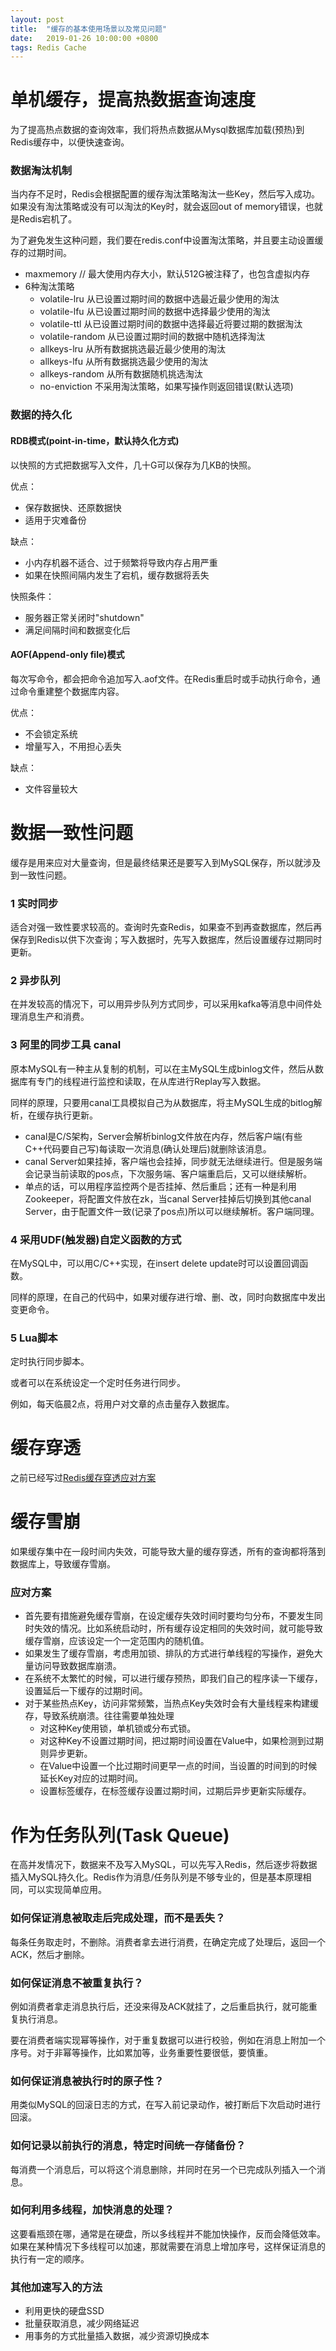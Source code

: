 ```yaml
---
layout: post
title:  "缓存的基本使用场景以及常见问题"
date:   2019-01-26 10:00:00 +0800
tags: Redis Cache
---
```


# 单机缓存，提高热数据查询速度
为了提高热点数据的查询效率，我们将热点数据从Mysql数据库加载(预热)到Redis缓存中，以便快速查询。

### 数据淘汰机制
当内存不足时，Redis会根据配置的缓存淘汰策略淘汰一些Key，然后写入成功。如果没有淘汰策略或没有可以淘汰的Key时，就会返回out of memory错误，也就是Redis宕机了。

为了避免发生这种问题，我们要在redis.conf中设置淘汰策略，并且要主动设置缓存的过期时间。
* maxmemory		// 最大使用内存大小，默认512G被注释了，也包含虚拟内存
* 6种淘汰策略
	* volatile-lru		从已设置过期时间的数据中选最近最少使用的淘汰
	* volatile-lfu		从已设置过期时间的数据中选择最少使用的淘汰
	* volatile-ttl		从已设置过期时间的数据中选择最近将要过期的数据淘汰
	* volatile-random	从已设置过期时间的数据中随机选择淘汰
	* allkeys-lru		从所有数据挑选最近最少使用的淘汰
	* allkeys-lfu		从所有数据挑选最少使用的淘汰
	* allkeys-random	从所有数据随机挑选淘汰
	* no-enviction		不采用淘汰策略，如果写操作则返回错误(默认选项)

### 数据的持久化

#### RDB模式(point-in-time，默认持久化方式)
以快照的方式把数据写入文件，几十G可以保存为几KB的快照。

优点：
* 保存数据快、还原数据快
* 适用于灾难备份

缺点：
* 小内存机器不适合、过于频繁将导致内存占用严重
* 如果在快照间隔内发生了宕机，缓存数据将丢失

快照条件：
* 服务器正常关闭时"shutdown"
* 满足间隔时间和数据变化后

#### AOF(Append-only file)模式
每次写命令，都会把命令追加写入.aof文件。在Redis重启时或手动执行命令，通过命令重建整个数据库内容。

优点：
* 不会锁定系统
* 增量写入，不用担心丢失

缺点：
* 文件容量较大

# 数据一致性问题
缓存是用来应对大量查询，但是最终结果还是要写入到MySQL保存，所以就涉及到一致性问题。

### 1 实时同步
适合对强一致性要求较高的。查询时先查Redis，如果查不到再查数据库，然后再保存到Redis以供下次查询；写入数据时，先写入数据库，然后设置缓存过期同时更新。

### 2 异步队列
在并发较高的情况下，可以用异步队列方式同步，可以采用kafka等消息中间件处理消息生产和消费。

### 3 阿里的同步工具 canal
原本MySQL有一种主从复制的机制，可以在主MySQL生成binlog文件，然后从数据库有专门的线程进行监控和读取，在从库进行Replay写入数据。

同样的原理，只要用canal工具模拟自己为从数据库，将主MySQL生成的bitlog解析，在缓存执行更新。
* canal是C/S架构，Server会解析binlog文件放在内存，然后客户端(有些C++代码要自己写)每读取一次消息(确认处理后)就删除该消息。
* canal Server如果挂掉，客户端也会挂掉，同步就无法继续进行。但是服务端会记录当前读取的pos点，下次服务端、客户端重启后，又可以继续解析。
* 单点的话，可以用程序监控两个是否挂掉、然后重启；还有一种是利用Zookeeper，将配置文件放在zk，当canal Server挂掉后切换到其他canal Server，由于配置文件一致(记录了pos点)所以可以继续解析。客户端同理。

### 4 采用UDF(触发器)自定义函数的方式
在MySQL中，可以用C/C++实现，在insert delete update时可以设置回调函数。

同样的原理，在自己的代码中，如果对缓存进行增、删、改，同时向数据库中发出变更命令。

### 5 Lua脚本
定时执行同步脚本。

或者可以在系统设定一个定时任务进行同步。

例如，每天临晨2点，将用户对文章的点击量存入数据库。

# 缓存穿透
之前已经写过[Redis缓存穿透应对方案](https://codehunter2006.github.io/2019/01/23/Redis_CachePenetration/)

# 缓存雪崩
如果缓存集中在一段时间内失效，可能导致大量的缓存穿透，所有的查询都将落到数据库上，导致缓存雪崩。

### 应对方案
* 首先要有措施避免缓存雪崩，在设定缓存失效时间时要均匀分布，不要发生同时失效的情况。比如系统启动时，所有缓存设定相同的失效时间，就可能导致缓存雪崩，应该设定一个一定范围内的随机值。
* 如果发生了缓存雪崩，考虑用加锁、排队的方式进行单线程的写操作，避免大量访问导致数据库崩溃。
* 在系统不太繁忙的时候，可以进行缓存预热，即我们自己的程序读一下缓存，设置延后一下缓存的过期时间。
* 对于某些热点Key，访问非常频繁，当热点Key失效时会有大量线程来构建缓存，导致系统崩溃。往往需要单独处理
	* 对这种Key使用锁，单机锁或分布式锁。
	* 对这种Key不设置过期时间，把过期时间设置在Value中，如果检测到过期则异步更新。
	* 在Value中设置一个比过期时间更早一点的时间，当设置的时间到的时候延长Key对应的过期时间。
	* 设置标签缓存，在标签缓存设置过期时间，过期后异步更新实际缓存。

# 作为任务队列(Task Queue)
在高并发情况下，数据来不及写入MySQL，可以先写入Redis，然后逐步将数据插入MySQL持久化。Redis作为消息/任务队列是不够专业的，但是基本原理相同，可以实现简单应用。

### 如何保证消息被取走后完成处理，而不是丢失？
每条任务取走时，不删除。消费者拿去进行消费，在确定完成了处理后，返回一个ACK，然后才删除。

### 如何保证消息不被重复执行？
例如消费者拿走消息执行后，还没来得及ACK就挂了，之后重启执行，就可能重复执行消息。

要在消费者端实现幂等操作，对于重复数据可以进行校验，例如在消息上附加一个序号。对于非幂等操作，比如累加等，业务重要性要很低，要慎重。

### 如何保证消息被执行时的原子性？
用类似MySQL的回滚日志的方式，在写入前记录动作，被打断后下次启动时进行回滚。

### 如何记录以前执行的消息，特定时间统一存储备份？
每消费一个消息后，可以将这个消息删除，并同时在另一个已完成队列插入一个消息。

### 如何利用多线程，加快消息的处理？
这要看瓶颈在哪，通常是在硬盘，所以多线程并不能加快操作，反而会降低效率。如果在某种情况下多线程可以加速，那就需要在消息上增加序号，这样保证消息的执行有一定的顺序。

### 其他加速写入的方法
* 利用更快的硬盘SSD
* 批量获取消息，减少网络延迟
* 用事务的方式批量插入数据，减少资源切换成本


